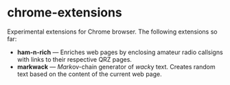 # chrome-extensions

Experimental extensions for Chrome browser. The following extensions so far:

* **ham-n-rich** &mdash; Enriches web pages by enclosing amateur radio callsigns with links to their
  respective QRZ pages.
* **markwack** &mdash; *Mark*ov-chain generator of *wack*y text. Creates random text based on the
  content of the current web page.



